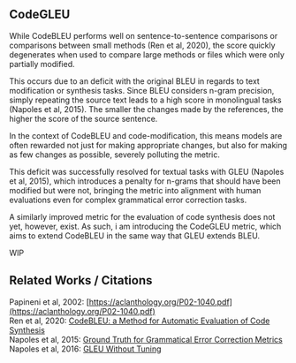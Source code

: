 ## CodeGLEU

While CodeBLEU performs well on sentence-to-sentence comparisons or comparisons between small methods (Ren et al, 2020), the score quickly degenerates when used to compare large methods or files which were only partially modified.

This occurs due to an deficit with the original BLEU in regards to text modification or synthesis tasks. Since BLEU considers n-gram precision, simply repeating the source text leads to a high score in monolingual tasks (Napoles et al, 2015). The smaller the changes made by the references, the higher the score of the source sentence. 

In the context of CodeBLEU and code-modification, this means models are often rewarded not just for making appropriate changes, but also for making as few changes as possible, severely polluting the metric.

This deficit was successfully resolved for textual tasks with GLEU (Napoles et al, 2015), which introduces a penalty for n-grams that should have been modified but were not, bringing the metric into alignment with human evaluations even for complex grammatical error correction tasks. 

A similarly improved metric for the evaluation of code synthesis does not yet, however, exist. As such, i am introducing the CodeGLEU metric, which aims to extend CodeBLEU in the same way that GLEU extends BLEU.

WIP

## Related Works / Citations
Papineni et al, 2002: [https://aclanthology.org/P02-1040.pdf](https://aclanthology.org/P02-1040.pdf)    
Ren et al, 2020: [CodeBLEU: a Method for Automatic Evaluation of Code Synthesis](https://arxiv.org/pdf/2009.10297)    
Napoles et al, 2015: [Ground Truth for Grammatical Error Correction Metrics](https://aclanthology.org/P15-2097.pdf)    
Napoles et al, 2016: [GLEU Without Tuning](https://arxiv.org/pdf/1605.02592)    